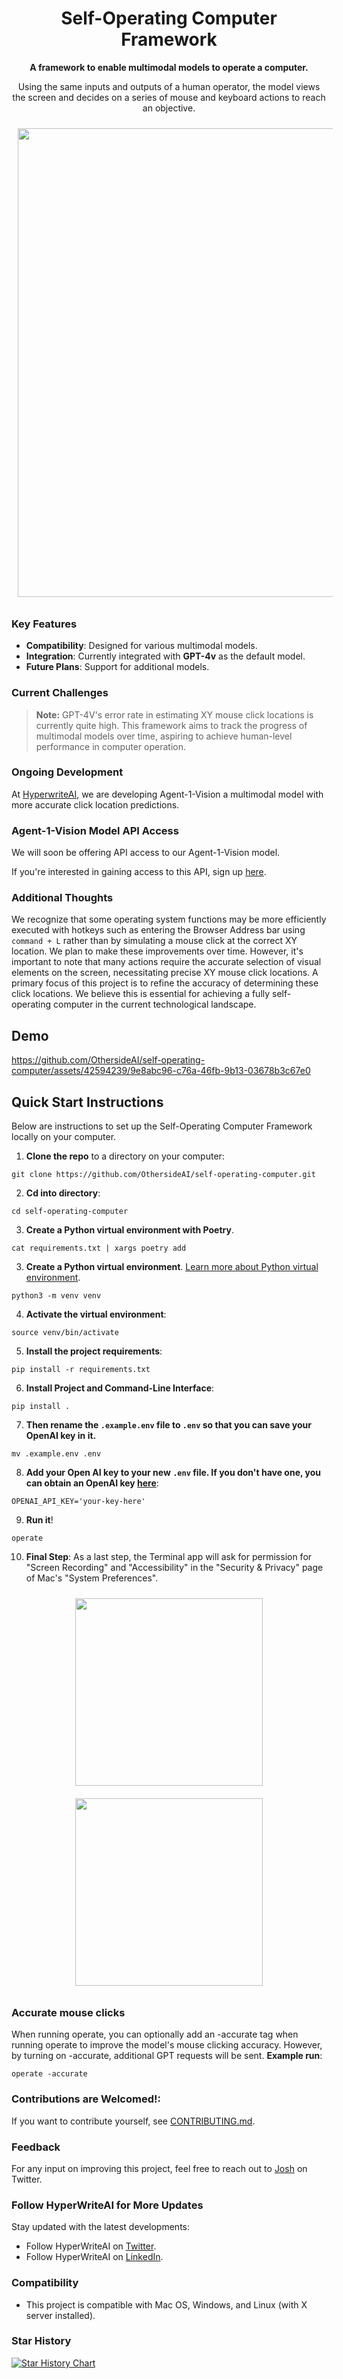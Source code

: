 <h1 align="center">Self-Operating Computer Framework</h1>

<p align="center">
  <strong>A framework to enable multimodal models to operate a computer.</strong>
</p>
<p align="center">
  Using the same inputs and outputs of a human operator, the model views the screen and decides on a series of mouse and keyboard actions to reach an objective. 
</p>

<div align="center">
  <img src="https://github.com/OthersideAI/self-operating-computer/blob/main/readme/self-operating-computer.png" width="750"  style="margin: 10px;"/>
</div>

### Key Features
- **Compatibility**: Designed for various multimodal models.
- **Integration**: Currently integrated with **GPT-4v** as the default model.
- **Future Plans**: Support for additional models.

### Current Challenges
> **Note:** GPT-4V's error rate in estimating XY mouse click locations is currently quite high. This framework aims to track the progress of multimodal models over time, aspiring to achieve human-level performance in computer operation.

### Ongoing Development
At [HyperwriteAI](https://www.hyperwriteai.com/), we are developing Agent-1-Vision a multimodal model with more accurate click location predictions.

### Agent-1-Vision Model API Access
We will soon be offering API access to our Agent-1-Vision model.

If you're interested in gaining access to this API, sign up [here](https://othersideai.typeform.com/to/FszaJ1k8?typeform-source=www.hyperwriteai.com).

### Additional Thoughts
We recognize that some operating system functions may be more efficiently executed with hotkeys such as entering the Browser Address bar using `command + L` rather than by simulating a mouse click at the correct XY location. We plan to make these improvements over time. However, it's important to note that many actions require the accurate selection of visual elements on the screen, necessitating precise XY mouse click locations. A primary focus of this project is to refine the accuracy of determining these click locations. We believe this is essential for achieving a fully self-operating computer in the current technological landscape.
## Demo

https://github.com/OthersideAI/self-operating-computer/assets/42594239/9e8abc96-c76a-46fb-9b13-03678b3c67e0

## Quick Start Instructions
Below are instructions to set up the Self-Operating Computer Framework locally on your computer.

1. **Clone the repo** to a directory on your computer:
```
git clone https://github.com/OthersideAI/self-operating-computer.git
```
2. **Cd into directory**:

```
cd self-operating-computer
```

3. **Create a Python virtual environment with Poetry**.

```
cat requirements.txt | xargs poetry add
```

3. **Create a Python virtual environment**. [Learn more about Python virtual environment](https://docs.python.org/3/library/venv.html).


```
python3 -m venv venv
```
4. **Activate the virtual environment**:
```
source venv/bin/activate
```
5. **Install the project requirements**:
```
pip install -r requirements.txt
```
6. **Install Project and Command-Line Interface**:
```
pip install .
```
7. **Then rename the `.example.env` file to `.env` so that you can save your OpenAI key in it.**
```
mv .example.env .env
``` 
8. **Add your Open AI key to your new `.env` file. If you don't have one, you can obtain an OpenAI key [here](https://platform.openai.com/account/api-keys)**:
```
OPENAI_API_KEY='your-key-here'
```
9. **Run it**!
```
operate
```
10. **Final Step**: As a last step, the Terminal app will ask for permission for "Screen Recording" and "Accessibility" in the "Security & Privacy" page of Mac's "System Preferences".

<div align="center">
  <img src="https://github.com/OthersideAI/self-operating-computer/blob/main/readme/terminal-access-1.png" width="300"  style="margin: 10px;"/>
  <img src="https://github.com/OthersideAI/self-operating-computer/blob/main/readme/terminal-access-2.png" width="300"  style="margin: 10px;"/>
</div>

### Accurate mouse clicks
When running operate, you can optionally add an -accurate tag when running operate to improve the model's mouse clicking accuracy. However, by turning on -accurate, additional GPT requests will be sent. 
**Example run**:
```
operate -accurate
```

### Contributions are Welcomed!:

If you want to contribute yourself, see [CONTRIBUTING.md](https://github.com/OthersideAI/self-operating-computer/blob/main/CONTRIBUTING.md).

### Feedback

For any input on improving this project, feel free to reach out to [Josh](https://twitter.com/josh_bickett) on Twitter. 

### Follow HyperWriteAI for More Updates

Stay updated with the latest developments:
- Follow HyperWriteAI on [Twitter](https://twitter.com/HyperWriteAI).
- Follow HyperWriteAI on [LinkedIn](https://www.linkedin.com/company/othersideai/).

### Compatibility
- This project is compatible with Mac OS, Windows, and Linux (with X server installed).

### Star History

[![Star History Chart](https://api.star-history.com/svg?repos=OthersideAI/self-operating-computer&type=Timeline)](https://star-history.com/#OthersideAI/self-operating-computer&Timeline)
